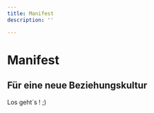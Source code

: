 ```yaml
---
title: Manifest
description: ''

---
```

# Manifest

## Für eine neue Beziehungskultur

Los geht´s ! ;)